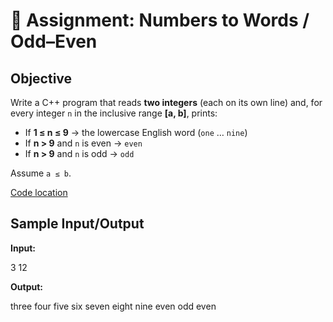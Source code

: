 # 🔢 Assignment: Numbers to Words / Odd–Even

## Objective
Write a C++ program that reads **two integers** (each on its own line) and, for every integer `n` in the inclusive range **[a, b]**, prints:

- If **1 ≤ n ≤ 9** → the lowercase English word (`one` … `nine`)
- If **n > 9** and `n` is even → `even`
- If **n > 9** and `n` is odd  → `odd`

Assume `a ≤ b`.

[Code location](./Project2/Project2/FileName.cpp)

## Sample Input/Output

**Input:**

3
12

**Output:**

three
four
five
six
seven
eight
nine
even
odd
even
